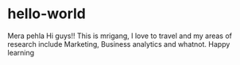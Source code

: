 # hello-world
Mera pehla
Hi guys!!
This is mrigang, I love to travel and my areas of research include Marketing, Business analytics and whatnot.
Happy learning
